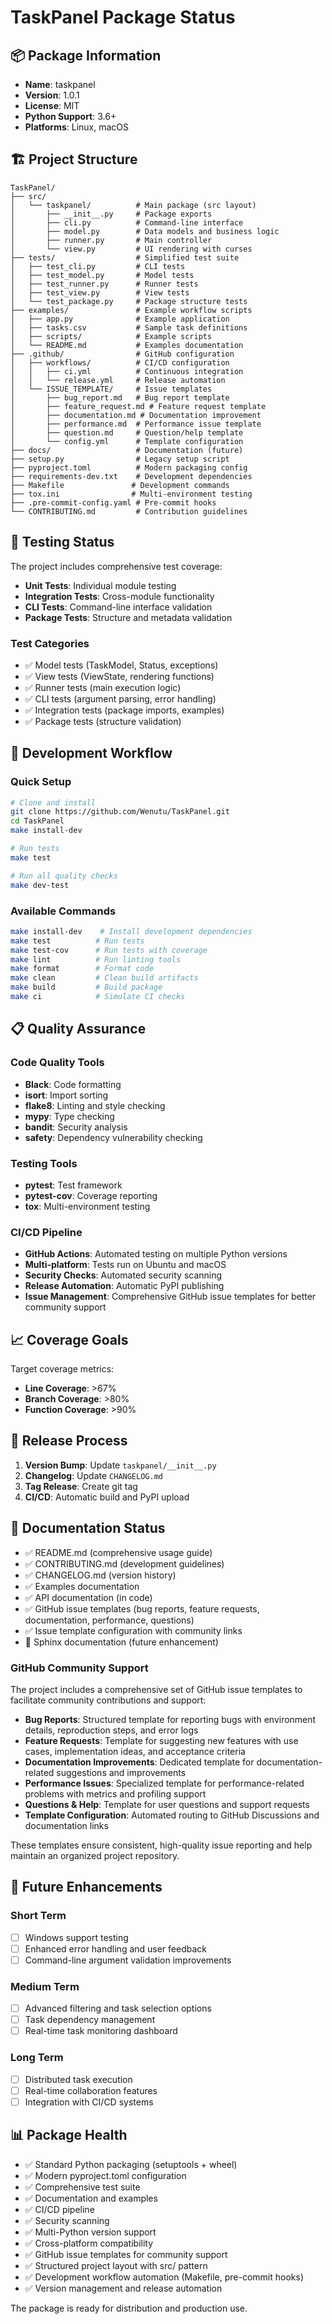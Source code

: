 # TaskPanel Package Status

## 📦 Package Information

- **Name**: taskpanel
- **Version**: 1.0.1
- **License**: MIT
- **Python Support**: 3.6+
- **Platforms**: Linux, macOS

## 🏗️ Project Structure

```
TaskPanel/
├── src/
│   └── taskpanel/          # Main package (src layout)
│       ├── __init__.py     # Package exports
│       ├── cli.py          # Command-line interface
│       ├── model.py        # Data models and business logic
│       ├── runner.py       # Main controller
│       └── view.py         # UI rendering with curses
├── tests/                  # Simplified test suite
│   ├── test_cli.py         # CLI tests
│   ├── test_model.py       # Model tests
│   ├── test_runner.py      # Runner tests
│   ├── test_view.py        # View tests
│   └── test_package.py     # Package structure tests
├── examples/               # Example workflow scripts
│   ├── app.py              # Example application
│   ├── tasks.csv           # Sample task definitions
│   ├── scripts/            # Example scripts
│   └── README.md           # Examples documentation
├── .github/                # GitHub configuration
│   ├── workflows/          # CI/CD configuration
│   │   ├── ci.yml          # Continuous integration
│   │   └── release.yml     # Release automation
│   └── ISSUE_TEMPLATE/     # Issue templates
│       ├── bug_report.md   # Bug report template
│       ├── feature_request.md # Feature request template
│       ├── documentation.md # Documentation improvement
│       ├── performance.md  # Performance issue template
│       ├── question.md     # Question/help template
│       └── config.yml      # Template configuration
├── docs/                   # Documentation (future)
├── setup.py                # Legacy setup script
├── pyproject.toml          # Modern packaging config
├── requirements-dev.txt    # Development dependencies
├── Makefile               # Development commands
├── tox.ini                # Multi-environment testing
├── .pre-commit-config.yaml # Pre-commit hooks
└── CONTRIBUTING.md         # Contribution guidelines
```

## 🧪 Testing Status

The project includes comprehensive test coverage:

- **Unit Tests**: Individual module testing
- **Integration Tests**: Cross-module functionality
- **CLI Tests**: Command-line interface validation
- **Package Tests**: Structure and metadata validation

### Test Categories

- ✅ Model tests (TaskModel, Status, exceptions)
- ✅ View tests (ViewState, rendering functions)
- ✅ Runner tests (main execution logic)
- ✅ CLI tests (argument parsing, error handling)
- ✅ Integration tests (package imports, examples)
- ✅ Package tests (structure validation)

## 🔧 Development Workflow

### Quick Setup
```bash
# Clone and install
git clone https://github.com/Wenutu/TaskPanel.git
cd TaskPanel
make install-dev

# Run tests
make test

# Run all quality checks
make dev-test
```

### Available Commands
```bash
make install-dev    # Install development dependencies
make test          # Run tests
make test-cov      # Run tests with coverage
make lint          # Run linting tools
make format        # Format code
make clean         # Clean build artifacts
make build         # Build package
make ci            # Simulate CI checks
```

## 📋 Quality Assurance

### Code Quality Tools

- **Black**: Code formatting
- **isort**: Import sorting
- **flake8**: Linting and style checking
- **mypy**: Type checking
- **bandit**: Security analysis
- **safety**: Dependency vulnerability checking

### Testing Tools

- **pytest**: Test framework
- **pytest-cov**: Coverage reporting
- **tox**: Multi-environment testing

### CI/CD Pipeline

- **GitHub Actions**: Automated testing on multiple Python versions
- **Multi-platform**: Tests run on Ubuntu and macOS
- **Security Checks**: Automated security scanning
- **Release Automation**: Automatic PyPI publishing
- **Issue Management**: Comprehensive GitHub issue templates for better community support

## 📈 Coverage Goals

Target coverage metrics:
- **Line Coverage**: >67%
- **Branch Coverage**: >80%
- **Function Coverage**: >90%

## 🚀 Release Process

1. **Version Bump**: Update `taskpanel/__init__.py`
2. **Changelog**: Update `CHANGELOG.md`
3. **Tag Release**: Create git tag
4. **CI/CD**: Automatic build and PyPI upload

## 📝 Documentation Status

- ✅ README.md (comprehensive usage guide)
- ✅ CONTRIBUTING.md (development guidelines)  
- ✅ CHANGELOG.md (version history)
- ✅ Examples documentation
- ✅ API documentation (in code)
- ✅ GitHub issue templates (bug reports, feature requests, documentation, performance, questions)
- ✅ Issue template configuration with community links
- 🔄 Sphinx documentation (future enhancement)

### GitHub Community Support

The project includes a comprehensive set of GitHub issue templates to facilitate community contributions and support:

- **Bug Reports**: Structured template for reporting bugs with environment details, reproduction steps, and error logs
- **Feature Requests**: Template for suggesting new features with use cases, implementation ideas, and acceptance criteria
- **Documentation Improvements**: Dedicated template for documentation-related suggestions and improvements
- **Performance Issues**: Specialized template for performance-related problems with metrics and profiling support
- **Questions & Help**: Template for user questions and support requests
- **Template Configuration**: Automated routing to GitHub Discussions and documentation links

These templates ensure consistent, high-quality issue reporting and help maintain an organized project repository.

## 🎯 Future Enhancements

### Short Term
- [ ] Windows support testing
- [ ] Enhanced error handling and user feedback
- [ ] Command-line argument validation improvements

### Medium Term
- [ ] Advanced filtering and task selection options
- [ ] Task dependency management
- [ ] Real-time task monitoring dashboard

### Long Term
- [ ] Distributed task execution
- [ ] Real-time collaboration features
- [ ] Integration with CI/CD systems

## 📊 Package Health

- ✅ Standard Python packaging (setuptools + wheel)
- ✅ Modern pyproject.toml configuration
- ✅ Comprehensive test suite
- ✅ Documentation and examples
- ✅ CI/CD pipeline
- ✅ Security scanning
- ✅ Multi-Python version support
- ✅ Cross-platform compatibility
- ✅ GitHub issue templates for community support
- ✅ Structured project layout with src/ pattern
- ✅ Development workflow automation (Makefile, pre-commit hooks)
- ✅ Version management and release automation

The package is ready for distribution and production use.
